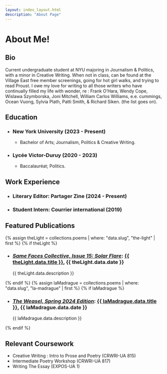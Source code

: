 ```yaml
---
layout: index_layout.html
description: "About Page"
---
```

# About Me!

## Bio
Current undergraduate student at NYU majoring in Journalism & Politics, with a minor in Creative Writing. When not in class, can be found at the Village East free member screenings, going for hot girl walks, and trying to read Proust. I owe my love for writing to all those writers who have continually filled my life with wonder, re : Frank O’Hara, Wendy Cope, Wislawa Szymborska, Joni Mitchell, William Carlos Williams, e.e. cummings, Ocean Vuong, Sylvia Plath, Patti Smith, & Richard Siken. (the list goes on).

## Education
- <h3>New York University (2023 - Present)</h3>
  <ul class="nested-list">
    <li>Bachelor of Arts; Journalism, Politics & Creative Writing.</li>
  </ul>

- <h3>Lycée Victor-Duruy (2020 - 2023)</h3>
  <ul class="nested-list">
    <li>Baccalauréat; Politics.</li>
  </ul>

## Work Experience
- <h3>Literary Editor: Partager Zine (2024 - Present)</h3>
- <h3>Student Intern: Courrier international (2019)</h3>

## Featured Publications
{% assign theLight = collections.poems | where: "data.slug", "the-light" | first %}
{% if theLight %}
- <h3><a href="https://www.samefacescollective.com/post/the-light"><i>Same Faces Collective, Issue 15: Solar Flare</i></a>: <a href="{{ theLight.url }}" class="work-title">{{ theLight.data.title }}</a>, {{ theLight.data.date }}</li></h3>
  <p>{{ theLight.data.description }}</p>
{% endif %}
{% assign laMadrague = collections.poems | where: "data.slug", "la-madrague" | first %}
{% if laMadrague %}
- <h3><a href="https://docs.google.com/viewerng/viewer?url=https://files.cargocollective.com/c2088190/SPRING2024_final_digital.pdf"><i>The Weasel, Spring 2024 Edition</i></a>: <a href="{{ laMadrague.url }}" class="work-title">{{ laMadrague.data.title }}</a>, {{ laMadrague.data.date }}</li></h3>
  <p>{{ laMadrague.data.description }}</p>
{% endif %}

## Relevant Coursework
- Creative Writing : Intro to Prose and Poetry (CRWRI-UA 815)
- Intermediate Poetry Workshop (CRWRI-UA 817)
- Writing The Essay (EXPOS-UA 1)
